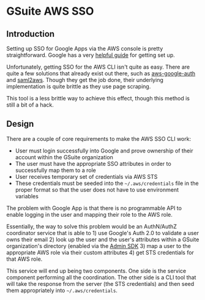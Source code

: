 # GSuite AWS SSO
## Introduction
Setting up SSO for Google Apps via the AWS console is pretty straightforward. Google has a very [helpful guide](https://support.google.com/a/answer/6194963) for getting set up.

Unfortunately, getting SSO for the AWS CLI isn't quite as easy. There are quite a few solutions that already exist out there, such as [aws-google-auth](https://github.com/cevoaustralia/aws-google-auth) and [saml2aws](https://github.com/Versent/saml2aws). Though they get the job done, their underlying implementation is quite brittle as they use page scraping.

This tool is a less brittle way to achieve this effect, though this method is still a bit of a hack.

## Design
There are a couple of core requirements to make the AWS SSO CLI work:
* User must login successfully into Google and prove ownership of their account within the GSuite organization
* The user must have the appropriate SSO attributes in order to successfully map them to a role
* User receives temporary set of credentials via AWS STS
* These credentials must be seeded into the `~/.aws/credentials` file in the proper format so that the user does not have to use environment variables

The problem with Google App is that there is no programmable API to enable logging in the user and mapping their role to the AWS role.

Essentially, the way to solve this problem would be an AuthN/AuthZ coordinator service that is able to 1) use Google's Auth 2.0 to validate a user owns their email 2) look up the user and the user's attributes within a GSuite organization's directory (enabled via the [Admin SDK](https://developers.google.com/admin-sdk/) 3) map a user to the appropriate AWS role via their custom attributes 4) get STS credentials for that AWS role.

This service will end up being two components. One side is the service component performing all the coordination. The other side is a CLI tool that will take the response from the server (the STS credentials) and then seed them appropriately into `~/.aws/credentials`.
